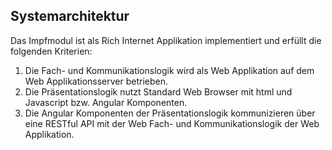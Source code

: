 ## Systemarchitektur

Das Impfmodul ist als Rich Internet Applikation implementiert und erfüllt die folgenden Kriterien:

1. Die Fach- und Kommunikationslogik wird als Web Applikation auf dem Web Applikationsserver betrieben.
2. Die Präsentationslogik nutzt Standard Web Browser mit html und Javascript bzw. Angular Komponenten.
3. Die Angular Komponenten der Präsentationslogik kommunizieren über eine RESTful API mit der Web Fach- und Kommunikationslogik der Web Applikation.   
